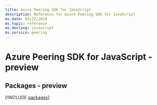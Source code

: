 ```yaml
---
title: Azure Peering SDK for JavaScript
description: Reference for Azure Peering SDK for JavaScript
ms.date: 03/22/2024
ms.topic: reference
ms.devlang: javascript
ms.service: peering
---
```

# Azure Peering SDK for JavaScript - preview
## Packages - preview
[!INCLUDE [packages](peering-index.md)]